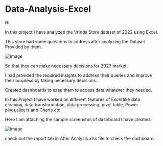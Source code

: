 # Data-Analysis-Excel

Hi


In this project I have analyzed the Vrinda Store dataset of 2022 using Excel.


This store had some questions to address after analyzing the Dataset Provided by them.





![image](https://user-images.githubusercontent.com/131325915/233271189-5d53b99c-5d75-44cb-b2a3-eab46b518aeb.png)






So that they can make necessary decisions for 2023 market.



 
I had provided the required insights to address their queries and improve their business by taking necessary decisions.




Created dashboards to ease them to access data whatever they needed.






In this Project I have worked on different features of Excel like data cleaning, data transformation, data processing, pivot table, Power pivot,slicers and Charts etc.




Here I am attaching the sample screenshot of dashboard I have created.



 
![image](https://user-images.githubusercontent.com/131325915/233271072-485505a0-5f10-4b50-b1e2-d2fd1d9f1387.png)





check out the report tab in After Analysis.xlsx file to check the dashboard.
